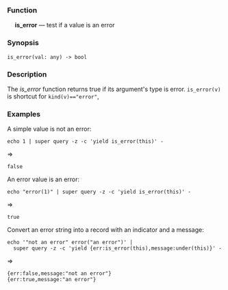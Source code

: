 ### Function

&emsp; **is_error** &mdash; test if a value is an error

### Synopsis

```
is_error(val: any) -> bool
```

### Description

The _is_error_ function returns true if its argument's type is error.
`is_error(v)` is shortcut for `kind(v)=="error"`,

### Examples

A simple value is not an error:
```mdtest-command
echo 1 | super query -z -c 'yield is_error(this)' -
```
=>
```mdtest-output
false
```

An error value is an error:
```mdtest-command
echo "error(1)" | super query -z -c 'yield is_error(this)' -
```
=>
```mdtest-output
true
```

Convert an error string into a record with an indicator and a message:
```mdtest-command
echo '"not an error" error("an error")' |
  super query -z -c 'yield {err:is_error(this),message:under(this)}' -
```
=>
```mdtest-output
{err:false,message:"not an error"}
{err:true,message:"an error"}
```
